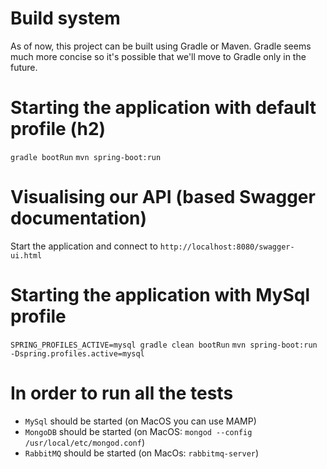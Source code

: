 # Build system
As of now, this project can be built using Gradle or Maven. Gradle seems much more concise so it's possible that we'll move to Gradle only in the future.

# Starting the application with default profile (h2)
`gradle bootRun`
`mvn spring-boot:run`

# Visualising our API (based Swagger documentation)
Start the application and connect to `http://localhost:8080/swagger-ui.html`


# Starting the application with MySql profile

`SPRING_PROFILES_ACTIVE=mysql gradle clean bootRun`
`mvn spring-boot:run -Dspring.profiles.active=mysql`

# In order to run all the tests
* `MySql` should be started (on MacOS you can use MAMP)
* `MongoDB` should be started (on MacOS: `mongod --config /usr/local/etc/mongod.conf`)
* `RabbitMQ` should be started (on MacOs: `rabbitmq-server`)
